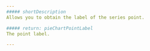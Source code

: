 ```yaml
---
##### shortDescription
Allows you to obtain the label of the series point.

##### return: pieChartPointLabel
The point label.

---
```

